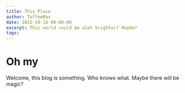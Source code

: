 ```yaml
---
title: This Place
author: ToffeeMax
date: 2022-10-16 00:00:00
excerpt: This world could be alot brighter? Maybe?
tags:
---
```

# Oh my
Welcome, this blog is something. Who knows what. Maybe there will be magic?
